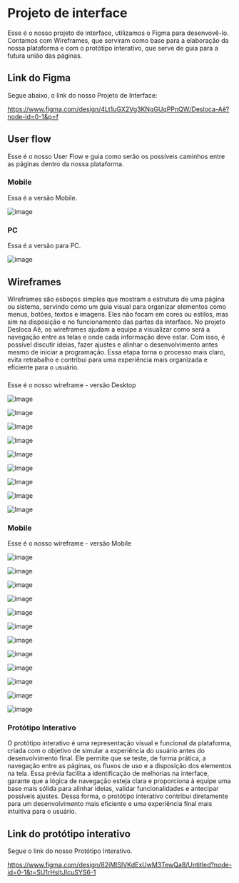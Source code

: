 
# Projeto de interface

Esse é o nosso projeto de interface, utilizamos o Figma para desenvovê-lo.
Contamos com Wireframes, que serviram como base para a elaboração da nossa plataforma e com o protótipo interativo, que serve de guia para a futura união das páginas.

 ## Link do Figma
 
 Segue abaixo, o link do nosso Projeto de Interface:

 https://www.figma.com/design/4Lt1uGX2Vg3KNgGUqPPnQW/Desloca-Aê?node-id=0-1&p=f

 ## User flow

 Esse é o nosso User Flow e guia como serão os possíveis caminhos entre as páginas dentro da nossa plataforma.

  ### Mobile

  Essa é a versão Mobile.

![image](https://github.com/user-attachments/assets/78037bf5-6ab8-4fff-a098-e92ac3cc5c3f)

  ### PC

  Essa é a versão para PC.

![image](https://github.com/user-attachments/assets/1a0919e5-619e-42a5-bda6-60c1d70f48db)


## Wireframes

Wireframes são esboços simples que mostram a estrutura de uma página ou sistema, servindo como um guia visual para organizar elementos como menus, botões, textos e imagens. Eles não focam em cores ou estilos, mas sim na disposição e no funcionamento das partes da interface.
No projeto Desloca Aê, os wireframes ajudam a equipe a visualizar como será a navegação entre as telas e onde cada informação deve estar. Com isso, é possível discutir ideias, fazer ajustes e alinhar o desenvolvimento antes mesmo de iniciar a programação. Essa etapa torna o processo mais claro, evita retrabalho e contribui para uma experiência mais organizada e eficiente para o usuário.

### 

Esse é o nosso wireframe - versão Desktop

![Image](https://github.com/user-attachments/assets/0d17b270-7323-4438-9e04-74eecf66c0d6)

![Image](https://github.com/user-attachments/assets/77faf692-7235-4177-87d9-9e351e26dba7)

![Image](https://github.com/user-attachments/assets/b558e406-3ad9-456d-8d41-1a0021d92b3d)

![Image](https://github.com/user-attachments/assets/e293dc45-80ec-4fac-85e8-fbf04d8c59e6)

![Image](https://github.com/user-attachments/assets/57088d40-0204-4a97-8ba0-4869aeb3bb1b)

![Image](https://github.com/user-attachments/assets/ae0c29ce-a21a-4147-ac1b-e6f02a316593)

![Image](https://github.com/user-attachments/assets/9367732c-f845-4702-b8a1-7e2b25e21af4)

![Image](https://github.com/user-attachments/assets/53f398c7-802e-465b-906f-56be9968f39a)

![Image](https://github.com/user-attachments/assets/f323b9b5-a906-4efc-9351-9d16d542b95b)


### Mobile

Esse é o nosso wireframe - versão Mobile

![image](https://github.com/user-attachments/assets/cd26ae3c-fe36-44f1-bfe9-e8cf6264fb6d)

![image](https://github.com/user-attachments/assets/c03073f1-458c-4f67-9553-295ad9efbc3a)

![image](https://github.com/user-attachments/assets/8dacf6f8-d980-4b7a-9d4b-9c1f8ebb2213)

![image](https://github.com/user-attachments/assets/41a8943b-e189-4735-8997-c4506d89f91d)

![image](https://github.com/user-attachments/assets/7f333aee-352c-4562-9f96-cf3bf5858d59)

![image](https://github.com/user-attachments/assets/13eb24af-0ec1-4f83-a22b-74b65006c0c9)

![image](https://github.com/user-attachments/assets/c0e52b41-47f5-48a2-af15-d05b489e16ee)

![image](https://github.com/user-attachments/assets/46dad6c3-f86a-4684-8327-14eb28a854fc)

![image](https://github.com/user-attachments/assets/acd38896-fd61-4a2d-bfc9-cabc25cc9cf7)

![image](https://github.com/user-attachments/assets/9069557e-3dd4-4ecd-9cf8-b56698f226ef)

![image](https://github.com/user-attachments/assets/b0f678cc-8777-4857-9594-9ae4058a92c6)

![image](https://github.com/user-attachments/assets/aa0925ab-0bd2-42f9-9e0c-913fff952023)



### Protótipo Interativo

O protótipo interativo é uma representação visual e funcional da plataforma, criada com o objetivo de simular a experiência do usuário antes do desenvolvimento final. Ele permite que se teste, de forma prática, a navegação entre as páginas, os fluxos de uso e a disposição dos elementos na tela. Essa prévia facilita a identificação de melhorias na interface, garante que a lógica de navegação esteja clara e proporciona à equipe uma base mais sólida para alinhar ideias, validar funcionalidades e antecipar possíveis ajustes. Dessa forma, o protótipo interativo contribui diretamente para um desenvolvimento mais eficiente e uma experiência final mais intuitiva para o usuário.

## Link do protótipo interativo

Segue o link do nosso Protótipo Interativo.

https://www.figma.com/design/82jMlSIVKdExUwM3TewQa8/Untitled?node-id=0-1&t=SU1rHsItJIcuSYS6-1

